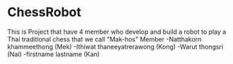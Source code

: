 # ChessRobot
This is Project that have 4 member who develop and build a robot to play a Thai traditional chess
that we call "Mak-hos"
Member
-Natthakorn khammeethong (Mek)
-Ithiwat  thaneeyatrerawong (Kong)
-Warut thongsri (Nai)
-firstname lastname (Kan)